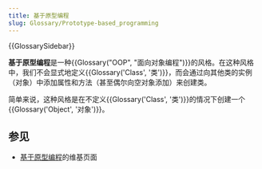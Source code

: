 ```yaml
---
title: 基于原型编程
slug: Glossary/Prototype-based_programming
---
```


{{GlossarySidebar}}

**基于原型编程**是一种{{Glossary("OOP", "面向对象编程")}}的风格。在这种风格中，我们不会显式地定义{{Glossary('Class', '类')}}，而会通过向其他类的实例（对象）中添加属性和方法（甚至偶尔向空对象添加）来创建类。

简单来说，这种风格是在不定义{{Glossary('Class', '类')}}的情况下创建一个{{Glossary('Object', '对象')}}。

## 参见

- [基于原型编程](https://zh.wikipedia.org/wiki/基于原型编程)的维基页面
